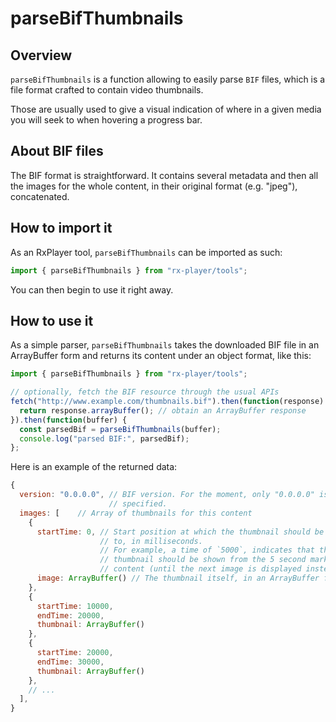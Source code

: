 # parseBifThumbnails

## Overview

`parseBifThumbnails` is a function allowing to easily parse `BIF` files, which is a file
format crafted to contain video thumbnails.

Those are usually used to give a visual indication of where in a given media you will seek
to when hovering a progress bar.

## About BIF files

The BIF format is straightforward. It contains several metadata and then all the images
for the whole content, in their original format (e.g. "jpeg"), concatenated.

## How to import it

As an RxPlayer tool, `parseBifThumbnails` can be imported as such:

```ts
import { parseBifThumbnails } from "rx-player/tools";
```

You can then begin to use it right away.

## How to use it

As a simple parser, `parseBifThumbnails` takes the downloaded BIF file in an ArrayBuffer
form and returns its content under an object format, like this:

```js
import { parseBifThumbnails } from "rx-player/tools";

// optionally, fetch the BIF resource through the usual APIs
fetch("http://www.example.com/thumbnails.bif").then(function(response) {
  return response.arrayBuffer(); // obtain an ArrayBuffer response
}).then(function(buffer) {
  const parsedBif = parseBifThumbnails(buffer);
  console.log("parsed BIF:", parsedBif);
};
```

Here is an example of the returned data:

```js
{
  version: "0.0.0.0", // BIF version. For the moment, only "0.0.0.0" is
                      // specified.
  images: [    // Array of thumbnails for this content
    {
      startTime: 0, // Start position at which the thumbnail should be applied
                    // to, in milliseconds.
                    // For example, a time of `5000`, indicates that this
                    // thumbnail should be shown from the 5 second mark in the
                    // content (until the next image is displayed instead)
      image: ArrayBuffer() // The thumbnail itself, in an ArrayBuffer form.
    },
    {
      startTime: 10000,
      endTime: 20000,
      thumbnail: ArrayBuffer()
    },
    {
      startTime: 20000,
      endTime: 30000,
      thumbnail: ArrayBuffer()
    },
    // ...
  ],
}
```
